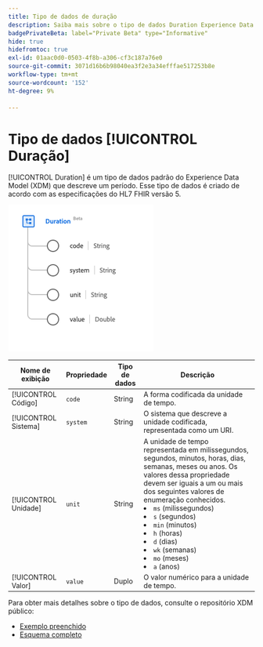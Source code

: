 ```yaml
---
title: Tipo de dados de duração
description: Saiba mais sobre o tipo de dados Duration Experience Data Model (XDM).
badgePrivateBeta: label="Private Beta" type="Informative"
hide: true
hidefromtoc: true
exl-id: 01aac0d0-0503-4f8b-a306-cf3c187a76e0
source-git-commit: 3071d16b6b98040ea3f2e3a34efffae517253b8e
workflow-type: tm+mt
source-wordcount: '152'
ht-degree: 9%

---
```


# Tipo de dados [!UICONTROL Duração]

[!UICONTROL Duration] é um tipo de dados padrão do Experience Data Model (XDM) que descreve um período. Esse tipo de dados é criado de acordo com as especificações do HL7 FHIR versão 5.

![Estrutura de tipo de dados de duração](../../../images/healthcare/data-types/duration.png)

| Nome de exibição | Propriedade | Tipo de dados | Descrição |
| --- | --- | --- | --- |
| [!UICONTROL Código] | `code` | String | A forma codificada da unidade de tempo. |
| [!UICONTROL Sistema] | `system` | String | O sistema que descreve a unidade codificada, representada como um URI. |
| [!UICONTROL Unidade] | `unit` | String | A unidade de tempo representada em milissegundos, segundos, minutos, horas, dias, semanas, meses ou anos. Os valores dessa propriedade devem ser iguais a um ou mais dos seguintes valores de enumeração conhecidos. <li> `ms` (milissegundos) </li> <li> `s` (segundos) </li> <li> `min` (minutos) </li> <li> `h` (horas) </li>  <li> `d` (dias) </li> <li> `wk` (semanas) </li> <li> `mo` (meses) </li> <li> `a` (anos) </li> |
| [!UICONTROL Valor] | `value` | Duplo | O valor numérico para a unidade de tempo. |

Para obter mais detalhes sobre o tipo de dados, consulte o repositório XDM público:

* [Exemplo preenchido](https://github.com/adobe/xdm/blob/master/extensions/industry/healthcare/fhir/datatypes/duration.example.1.json)
* [Esquema completo](https://github.com/adobe/xdm/blob/master/extensions/industry/healthcare/fhir/datatypes/duration.schema.json)

